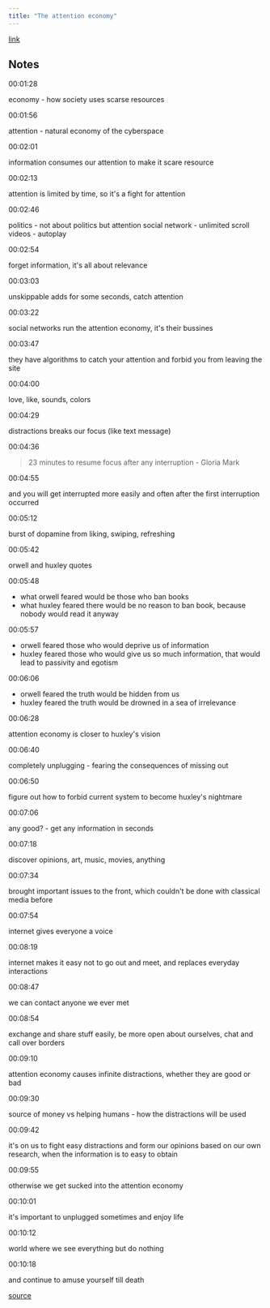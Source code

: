 ```yaml
---
title: "The attention economy"
---
```


[link](https://www.youtube.com/watch?v=50R21mblLb0)

## Notes

00:01:28

economy - how society uses scarse resources

00:01:56

attention - natural economy of the cyberspace

00:02:01

information consumes our attention to make it scare resource

00:02:13

attention is limited by time, so it's a fight for attention

00:02:46

politics - not about politics but attention
social network - unlimited scroll
videos - autoplay

00:02:54

forget information, it's all about relevance

00:03:03

unskippable adds for some seconds, catch attention

00:03:22

social networks run the attention economy, it's their bussines

00:03:47

they have algorithms to catch your attention and forbid you from leaving the site

00:04:00

love, like, sounds, colors

00:04:29

distractions breaks our focus (like text message)

00:04:36

> 23 minutes to resume focus after any interruption - Gloria Mark

00:04:55

and you will get interrupted more easily and often after the first interruption occurred

00:05:12

burst of dopamine from liking, swiping, refreshing

00:05:42

orwell and huxley quotes

00:05:48

- what orwell feared would be those who ban books
- what huxley feared there would be no reason to ban book, because nobody would read it anyway

00:05:57

- orwell feared those who would deprive us of information
- huxley feared those who would give us so much information, that would lead to passivity and egotism

00:06:06

- orwell feared the truth would be hidden from us
- huxley feared the truth would be drowned in a sea of irrelevance

00:06:28

attention economy is closer to huxley's vision

00:06:40

completely unplugging - fearing the consequences of missing out

00:06:50

figure out how to forbid current system to become huxley's nightmare

00:07:06

any good? - get any information in seconds

00:07:18

discover opinions, art, music, movies, anything

00:07:34

brought important issues to the front, which couldn't be done with classical media before

00:07:54

internet gives everyone a voice

00:08:19

internet makes it easy not to go out and meet, and replaces everyday interactions

00:08:47

we can contact anyone we ever met

00:08:54

exchange and share stuff easily, be more open about ourselves, chat and call over borders

00:09:10

attention economy causes infinite distractions, whether they are good or bad

00:09:30

source of money vs helping humans - how the distractions will be used

00:09:42

it's on us to fight easy distractions and form our opinions based on our own research, when the information is to easy to obtain

00:09:55

otherwise we get sucked into the attention economy

00:10:01

it's important to unplugged sometimes and enjoy life

00:10:12

world where we see everything but do nothing

00:10:18

and continue to amuse yourself till death

[source](https://www.youtube.com/watch?v=50R21mblLb0)
